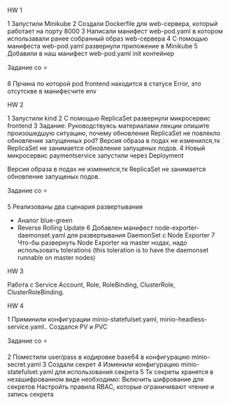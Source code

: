 HW 1

1 Запустили Minikube
2 Создали Dockerfile для web-сервера, который работает на порту 8000
3 Написали манифест web-pod.yaml в котором использавали ранее собранный образ web-сервера
4 С помощью манифеста web-pod.yaml развернули приложение в Minikube
5 Добавили в наш манифест web-pod.yaml init контейнер

Задание со ⭐

6 Прчина по которой pod frontend находится в статусе Error, это отсутскве в манифесчите env

HW 2

1 Запустили kind
2 С помощью ReplicaSet развернули микросервис frontend
3 Задание: Руководствуясь материалами лекции опишите произошедшую
ситуацию, почему обновление ReplicaSet не повлекло обновление
запущенных pod?
Версия образа в подах не изменился,тк ReplicaSet не занимается обновление запущеных подов.
4 Новый микросервис paymentservice запустили через Deployment

Версия образа в подах не изменился,тк ReplicaSet не занимается обновление запущеных подов.

Задание со ⭐

5 Реализованы два сценария развертывания
  - Аналог blue-green
  - Reverse Rolling Update
6 Добавлен манифест node-exporter-daemonset.yaml для развертывания DaemonSet с Node Exporter
7 Что-бы развернуть Node Exporter на master нодах, надо использовать tolerations (this toleration is to have the daemonset runnable on master nodes)

HW 3

Работа с Service Account, Role, RoleBinding, ClusterRole, ClusterRoleBinding.

HW 4

1 Приминили конфигурации minio-statefulset.yaml, minio-headless-service.yaml.. Создался PV и PVC

Задание со ⭐

2 Поместили user/pass в кодировке base64 в конфигурацию minio-secret.yaml
3 Создали секрет
4 Изменили конфигурацию minio-statefulset.yaml для использования секрета
5 Тк секреты хранятся в незашифрованном виде необходимо:
  Включить шифрование для секретов 
  Настройть правила RBAC, которые ограничивают чтение и запись секрета